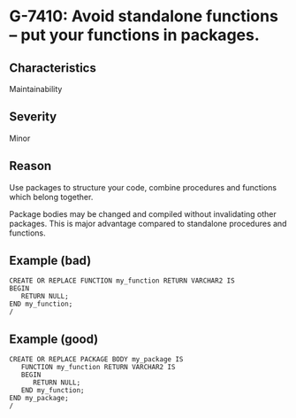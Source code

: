# G-7410: Avoid standalone functions – put your functions in packages.

## Characteristics

Maintainability

## Severity

Minor

## Reason

Use packages to structure your code, combine procedures and functions which belong together.

Package bodies may be changed and compiled without invalidating other packages. This is major advantage compared to standalone procedures and functions.

## Example (bad)

```
CREATE OR REPLACE FUNCTION my_function RETURN VARCHAR2 IS
BEGIN
   RETURN NULL;
END my_function;
/
```

## Example (good)

```
CREATE OR REPLACE PACKAGE BODY my_package IS
   FUNCTION my_function RETURN VARCHAR2 IS
   BEGIN
      RETURN NULL;
   END my_function;
END my_package;
/
```